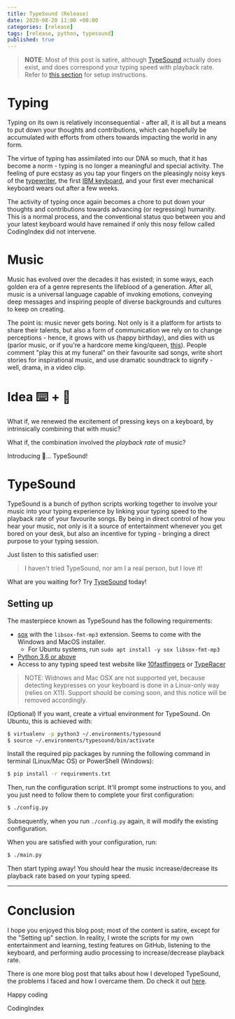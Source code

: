 ```yaml
---
title: TypeSound (Release)
date: 2020-08-20 11:00 +08:00
categories: [release]
tags: [release, python, typesound]
published: true
---
```


> **NOTE**: Most of this post is satire, although [TypeSound](https://github.com/jameshi16/TypeSound) actually does exist, and does correspond your typing speed with playback rate. Refer to [this section](#typesound) for setup instructions.

# Typing

Typing on its own is relatively inconsequential - after all, it is all but a means to put down your thoughts and contributions, which can hopefully be accumulated with efforts from others towards impacting the world in any form.

The virtue of typing has assimilated into our DNA so much, that it has become a norm - typing is no longer a meaningful and special activity. The feeling of pure ecstasy as you tap your fingers on the pleasingly noisy keys of the [typewriter](https://en.wikipedia.org/wiki/Typewriter), the first [IBM keyboard](https://en.wikipedia.org/wiki/IBM_PC_keyboard), and your first ever mechanical keyboard wears out after a few weeks.

The activity of typing once again becomes a chore to put down your thoughts and contributions towards advancing (or regressing) humanity. This is a normal process, and the conventional status quo between you and your latest keyboard would have remained if only this nosy fellow called CodingIndex did not intervene.

# Music

Music has evolved over the decades it has existed; in some ways, each golden era of a genre represents the lifeblood of a generation. After all, music is a universal language capable of invoking emotions, conveying deep messages and inspiring people of diverse backgrounds and cultures to keep on creating.

The point is: music never gets boring. Not only is it a platform for artists to share their talents, but also a form of communication we rely on to change perceptions - hence, it grows with us (happy birthday), and dies with us (parlor music, or if you're a hardcore meme king/queen, [this](https://www.youtube.com/watch?v=iLBBRuVDOo4)). People comment "play this at my funeral" on their favourite sad songs, write short stories for inspirational music, and use dramatic soundtrack to signify - well, drama, in a video clip.

# Idea :keyboard: + :musical_note:

What if, we renewed the excitement of pressing keys on a keyboard, by intrinsically combining that with music?

What if, the combination involved the _playback rate_ of music?

Introducing :drum:... TypeSound!

# TypeSound

TypeSound is a bunch of python scripts working together to involve your music into your typing experience by linking your typing speed to the playback rate of your favourite songs. By being in direct control of how you hear your music, not only is it a source of entertainment whenever you get bored on your desk, but also an incentive for typing - bringing a direct purpose to your typing session.

Just listen to this satisfied user:

> I haven't tried TypeSound, nor am I a real person, but I love it!

What are you waiting for? Try [TypeSound](https://github.com/jameshi16/TypeSound) today!

## Setting up

The masterpiece known as TypeSound has the following requirements:
- [sox](http://sox.sourceforge.net/) with the `libsox-fmt-mp3` extension. Seems to come with the Windows and MacOS installer.
    - For Ubuntu systems, run `sudo apt install -y sox libsox-fmt-mp3`
- [Python 3.6 or above](https://www.python.org/)
- Access to any typing speed test website like [10fastfingers](https://10fastfingers.com/typing-test/english) or [TypeRacer](https://play.typeracer.com/)

> NOTE: Widnows and Mac OSX are not supported yet, because detecting keypresses on your keyboard is done in a Linux-only way (relies on X11). Support should be coming soon, and this notice will be removed accordingly.

(Optional) If you want, create a virtual environment for TypeSound. On Ubuntu, this is achieved with:

```bash
$ virtualenv -p python3 ~/.environments/typesound
$ source ~/.environments/typesound/bin/activate
```

Install the required pip packages by running the following command in terminal (Linux/Mac OS) or PowerShell (Windows):

```bash
$ pip install -r requirements.txt
```

Then, run the configuration script. It'll prompt some instructions to you, and you just need to follow them to complete your first configuration:

```bash
$ ./config.py
```

Subsequently, when you run `./config.py` again, it will modify the existing configuration.

When you are satisfied with your configuration, run:

```bash
$ ./main.py
```

Then start typing away! You should hear the music increase/decrease its playback rate based on your typing speed.

---

# Conclusion

I hope you enjoyed this blog post; most of the content is satire, except for the "Setting up" section. In reality, I wrote the scripts for my own entertainment and learning, testing features on GitHub, listening to the keyboard, and performing audio processing to increase/decrease playback rate.

There is one more blog post that talks about how I developed TypeSound, the problems I faced and how I overcame them. Do check it out [here](/2020/08/20/typesound-dev).

Happy coding

CodingIndex
